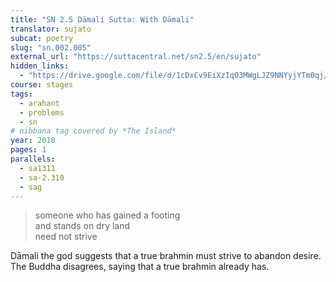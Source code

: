 ```yaml
---
title: "SN 2.5 Dāmali Sutta: With Dāmali"
translator: sujato
subcat: poetry
slug: "sn.002.005"
external_url: "https://suttacentral.net/sn2.5/en/sujato"
hidden_links:
  - "https://drive.google.com/file/d/1cDxCv9EiXzIqO3MWgLJZ9NNYyjYTm0qj/view?usp=drivesdk"
course: stages
tags:
  - arahant
  - problems
  - sn
# nibbana tag covered by *The Island*
year: 2018
pages: 1
parallels:
  - sa1311
  - sa-2.310
  - sag
---
```


> someone who has gained a footing  
and stands on dry land  
need not strive

Dāmali the god suggests that a true brahmin must strive to abandon desire. The Buddha disagrees, saying that a true brahmin already has.
